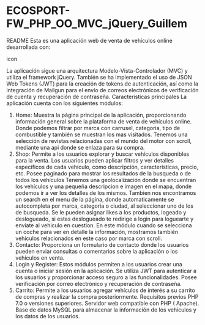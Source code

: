 # ECOSPORT-FW_PHP_OO_MVC_jQuery_Guillem

README
Esta es una aplicación web de venta de vehículos online desarrollada con:

 icon

La aplicación sigue una arquitectura Modelo-Vista-Controlador (MVC) y utiliza el framework jQuery. También se ha implementado el uso de JSON Web Tokens (JWT) para la creación de tokens de autenticación, así como la integración de Mailgun para el envío de correos electrónicos de verificación de cuenta y recuperación de contraseña.
Características principales
La aplicación cuenta con los siguientes módulos:

1. Home:
Muestra la página principal de la aplicación, proporcionando información general sobre la plataforma de venta de vehículos online. Donde podemos filtrar por marca con carrusel, categoria, tipo de combustible y también se muestran los mas visitados. Tenemos una selección de revistas relacionadas con el mundo del motor con scroll, mediante una api donde se enlaza para su compra.
2. Shop:
Permite a los usuarios explorar y buscar vehículos disponibles para la venta. Los usuarios pueden aplicar filtros y ver detalles específicos de cada vehículo, como descripción, características, precio, etc. Posee paginado para mostrar los resultados de la busqueda o de todos los vehículos Tenemos una geolocalización donde se encuentran los vehículos y una pequeña descripcion e imagen en el mapa, donde podemos ir a ver los detalles de los mismos. Tambien nos encontramos un search en el menu de la página, donde automaticamente se autocompleta por marca, categoria o ciudad, al seleccionar uno de los de busqueda. Se le pueden asignar likes a los productos, logeado y deslogueado, si estas deslogueado te redirige a login para loguearte y enviate al vehiculo en cuestion. En este módulo cuando se selecciona un coche para ver en detalle la información, mostramos también vehículos relacionados en este caso por marca con scroll.
3. Contacto:
Proporciona un formulario de contacto donde los usuarios pueden enviar consultas o comentarios sobre la aplicación o los vehículos en venta.
4. Login y Register:
Estos módulos permiten a los usuarios crear una cuenta o iniciar sesión en la aplicación. Se utiliza JWT para autenticar a los usuarios y proporcionar acceso seguro a las funcionalidades. Posee verificación por correo electrónico y recuperación de contraseña.
5. Carrito:
Permite a los usuarios agregar vehículos de interés a su carrito de compras y realizar la compra posteriormente.
Requisitos previos
PHP 7.0 o versiones superiores.
Servidor web compatible con PHP ( Apache).
Base de datos MySQL para almacenar la información de los vehículos y los datos de los usuarios.
